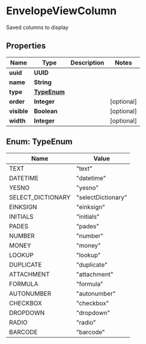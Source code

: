 

# EnvelopeViewColumn

Saved columns to display

## Properties

| Name | Type | Description | Notes |
|------------ | ------------- | ------------- | -------------|
|**uuid** | **UUID** |  |  |
|**name** | **String** |  |  |
|**type** | [**TypeEnum**](#TypeEnum) |  |  |
|**order** | **Integer** |  |  [optional] |
|**visible** | **Boolean** |  |  [optional] |
|**width** | **Integer** |  |  [optional] |



## Enum: TypeEnum

| Name | Value |
|---- | -----|
| TEXT | &quot;text&quot; |
| DATETIME | &quot;datetime&quot; |
| YESNO | &quot;yesno&quot; |
| SELECT_DICTIONARY | &quot;selectDictionary&quot; |
| EINKSIGN | &quot;einksign&quot; |
| INITIALS | &quot;initials&quot; |
| PADES | &quot;pades&quot; |
| NUMBER | &quot;number&quot; |
| MONEY | &quot;money&quot; |
| LOOKUP | &quot;lookup&quot; |
| DUPLICATE | &quot;duplicate&quot; |
| ATTACHMENT | &quot;attachment&quot; |
| FORMULA | &quot;formula&quot; |
| AUTONUMBER | &quot;autonumber&quot; |
| CHECKBOX | &quot;checkbox&quot; |
| DROPDOWN | &quot;dropdown&quot; |
| RADIO | &quot;radio&quot; |
| BARCODE | &quot;barcode&quot; |



